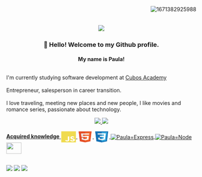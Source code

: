   <a href="https://ibb.co/SQGvSn1"><img align="right" src="https://i.ibb.co/dbxKZ23/1671382925988.png" alt="1671382925988" border="0" /></a>
 
 <div align="center">
  <br>
  <br>
  <br>
    <img src="https://i.picasion.com/pic92/00b7887165f11bea3e30f0dc9aba34db.gif">
    <h3>👋 Hello! Welcome to my Github profile.</h3>
    <h4>My name is Paula!</h4>
  </div>
 
 <div style="display: flex">
  <p>
    I'm currently studying software development at <a href="https://cubos.academy/">Cubos Academy</a><br>  
    <br> 
 Entrepreneur, salesperson in career transition.<br>
    <br>
 I love traveling, meeting new places and new people, I like movies and romance series, passionate about technology.<br>
  </p>
</div>



 
 


<div align="center">
  <a href="https://github.com/anapaulasouzasantos">
  <img width="45%" src="https://github-readme-stats.vercel.app/api?username=anapaulasouzasantos&show_icons=true&theme=radical&include_all_commits=true&count_private=true"/>
  <img width="45%" src="https://github-readme-stats.vercel.app/api/top-langs/?username=anapaulasouzasantos&layout=compact&langs_count=7&theme=radical"/>
</div>
  
  <div style="display: inline_block"><br>
    <strong>Acquired knowledge</strong>
  <img align="center" alt="Paula-Js" height="30" width="40" src="https://raw.githubusercontent.com/devicons/devicon/master/icons/javascript/javascript-plain.svg">
  <img align="center" alt="Paula-HTML" height="30" width="40" src="https://raw.githubusercontent.com/devicons/devicon/master/icons/html5/html5-original.svg">
  <img align="center" alt="Paula-CSS" height="30" width="40" src="https://raw.githubusercontent.com/devicons/devicon/master/icons/css3/css3-original.svg">
  <img align="center" alt="Paula=Express" height="30" width="40" src="https://cdn.jsdelivr.net/gh/devicons/devicon/icons/express/express-original.svg" />
  <img align="center" alt="Paula=Node" height="30" width="40" src="https://cdn.jsdelivr.net/gh/devicons/devicon/icons/nodejs/nodejs-original.svg" />   
  <img align="center" src="https://cdn.jsdelivr.net/gh/devicons/devicon/icons/git/git-original.svg" width="40" height="30"/>
    
</div>
  
  ##
  
  <div> 
 
  <a href="https://www.instagram.com/paulinhasouzass/" target="_blank"><img src="https://img.shields.io/badge/-Instagram-%23E4405F?style=for-the-badge&logo=instagram&logoColor=white" target="_blank"></a> 
  <a href = "mailto:anapaulasouza2095@gmail.com"><img src="https://img.shields.io/badge/-Gmail-%23333?style=for-the-badge&logo=gmail&logoColor=white" target="_blank"></a>
  <a href="https://www.linkedin.com/in/paula-souzas/" target="_blank"><img src="https://img.shields.io/badge/-LinkedIn-%230077B5?style=for-the-badge&logo=linkedin&logoColor=white" target="_blank"></a> 
  </div>

 
